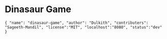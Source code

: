 # Dinasaur Game

`
{
  "name": "dinasaur-game",
  "author": "Dulkith",
  "contributers": "Sageeth-Mandil",
  "license":"MIT",
  "localhost":"8080",
  "status":"dev"
}
`
